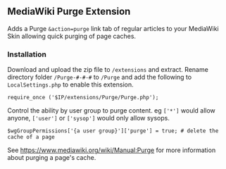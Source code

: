 ## MediaWiki Purge Extension

Adds a Purge `&action=purge` link tab of regular articles to your MediaWiki Skin allowing quick purging of page caches.

### Installation

Download and upload the zip file to `/extensions` and extract. Rename directory folder `/Purge-#-#-#` to `/Purge` and add the following to `LocalSettings.php` to enable this extension.

`require_once ('$IP/extensions/Purge/Purge.php');`

Control the ability by user group to purge content. eg `['*']` would allow anyone, `['user']` or `['sysop']` would only allow sysops.

`$wgGroupPermissions['{a user group}']['purge'] = true; # delete the cache of a page`

See https://www.mediawiki.org/wiki/Manual:Purge for more information about purging a page's cache.
